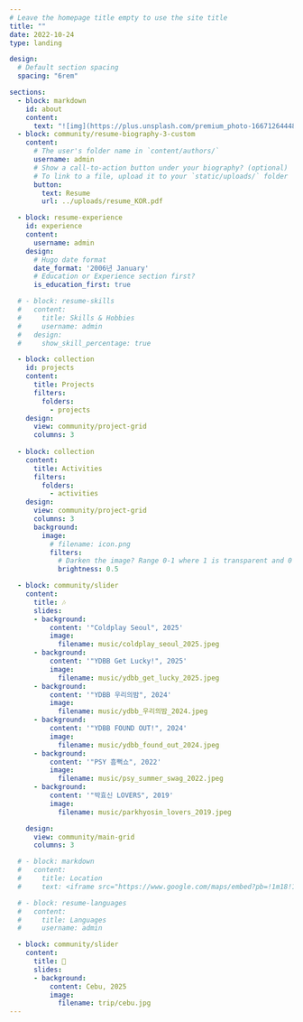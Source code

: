 ```yaml
---
# Leave the homepage title empty to use the site title
title: ""
date: 2022-10-24
type: landing

design:
  # Default section spacing
  spacing: "6rem"

sections:
  - block: markdown
    id: about
    content:
      text: "![img](https://plus.unsplash.com/premium_photo-1667126444822-94fb21279436?q=80&w=2940&auto=format&fit=crop&ixlib=rb-4.0.3&ixid=M3wxMjA3fDB8MHxwaG90by1wYWdlfHx8fGVufDB8fHx8fA%3D%3D)"
  - block: community/resume-biography-3-custom
    content:
      # The user's folder name in `content/authors/`
      username: admin
      # Show a call-to-action button under your biography? (optional)
      # To link to a file, upload it to your `static/uploads/` folder
      button:
        text: Resume
        url: ../uploads/resume_KOR.pdf 

  - block: resume-experience
    id: experience
    content:
      username: admin
    design:
      # Hugo date format
      date_format: '2006년 January'
      # Education or Experience section first?
      is_education_first: true

  # - block: resume-skills
  #   content:
  #     title: Skills & Hobbies
  #     username: admin
  #   design:
  #     show_skill_percentage: true

  - block: collection
    id: projects
    content:
      title: Projects
      filters:
        folders:
          - projects
    design:
      view: community/project-grid
      columns: 3 
      
  - block: collection
    content:
      title: Activities
      filters:
        folders:
          - activities
    design:
      view: community/project-grid
      columns: 3
      background:
        image:
          # filename: icon.png
          filters:
            # Darken the image? Range 0-1 where 1 is transparent and 0 is opaque.
            brightness: 0.5

  - block: community/slider
    content:
      title: 🎶
      slides:
      - background: 
          content: '"Coldplay Seoul", 2025'
          image:
            filename: music/coldplay_seoul_2025.jpeg
      - background: 
          content: '"YDBB Get Lucky!", 2025'
          image:
            filename: music/ydbb_get_lucky_2025.jpeg
      - background: 
          content: '"YDBB 우리의밤", 2024'
          image:
            filename: music/ydbb_우리의밤_2024.jpeg
      - background: 
          content: '"YDBB FOUND OUT!", 2024'
          image:
            filename: music/ydbb_found_out_2024.jpeg
      - background: 
          content: '"PSY 흠뻑쇼", 2022'
          image:
            filename: music/psy_summer_swag_2022.jpeg
      - background: 
          content: '"박효신 LOVERS", 2019'
          image:
            filename: music/parkhyosin_lovers_2019.jpeg

    design:
      view: community/main-grid
      columns: 3

  # - block: markdown
  #   content:
  #     title: Location
  #     text: <iframe src="https://www.google.com/maps/embed?pb=!1m18!1m12!1m3!1d3223.5645458003783!2d128.41650287676933!3d36.104101672453865!2m3!1f0!2f0!3f0!3m2!1i1024!2i768!4f13.1!3m3!1m2!1s0x3565c40da8feab95%3A0x577f3f41f2c2e01!2z6rK97IOB67aB64-EIOq1rOuvuOyLnCDsnbjrj5ky6ri4IDE0LTM!5e0!3m2!1sko!2skr!4v1741421177275!5m2!1sko!2skr" width="600" height="450" style="border:0;" allowfullscreen="" loading="lazy" referrerpolicy="no-referrer-when-downgrade"></iframe>

  # - block: resume-languages
  #   content:
  #     title: Languages
  #     username: admin

  - block: community/slider
    content:
      title: 🧳
      slides:
      - background: 
          content: Cebu, 2025
          image:
            filename: trip/cebu.jpg
---
```

